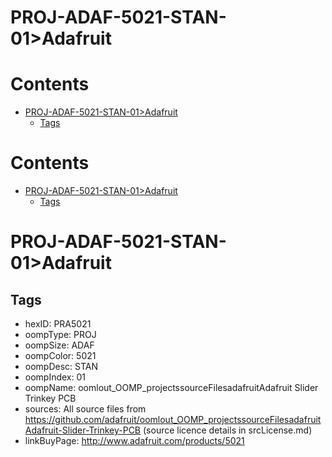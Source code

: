 
PROJ-ADAF-5021-STAN-01>Adafruit
===============================

Contents
========

* [PROJ-ADAF-5021-STAN-01>Adafruit](#proj-adaf-5021-stan-01adafruit)
	* [Tags](#tags)

Contents
========

* [PROJ-ADAF-5021-STAN-01>Adafruit](#proj-adaf-5021-stan-01adafruit)
	* [Tags](#tags)

# PROJ-ADAF-5021-STAN-01>Adafruit

## Tags

- hexID: PRA5021
- oompType: PROJ
- oompSize: ADAF
- oompColor: 5021
- oompDesc: STAN
- oompIndex: 01
- oompName: oomlout_OOMP_projectssourceFilesadafruitAdafruit Slider Trinkey PCB
- sources: All source files from https://github.com/adafruit/oomlout_OOMP_projectssourceFilesadafruitAdafruit-Slider-Trinkey-PCB (source licence details in srcLicense.md)
- linkBuyPage: http://www.adafruit.com/products/5021
